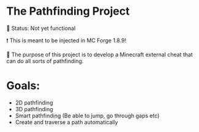# The Pathfinding Project

🔡 Status: Not yet functional

❗ This is meant to be injected in MC Forge 1.8.9!

🤔 The purpose of this project is to develop a Minecraft external cheat that can do all sorts of pathfinding.

# Goals:

- 2D pathfinding
- 3D pathfinding
- Smart pathfinding (Be able to jump, go through gaps etc)
- Create and traverse a path automatically
